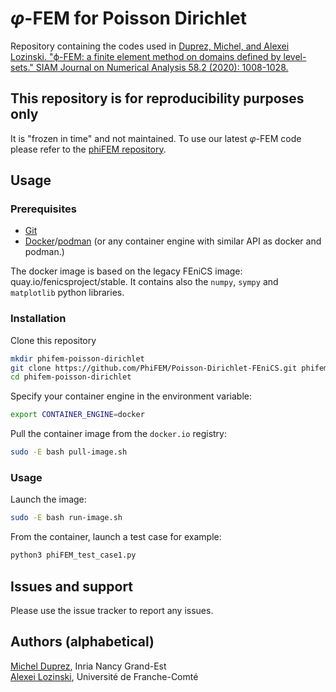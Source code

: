 # $\varphi$-FEM for Poisson Dirichlet

Repository containing the codes used in [Duprez, Michel, and Alexei Lozinski. "ϕ-FEM: a finite element method on domains defined by level-sets." SIAM Journal on Numerical Analysis 58.2 (2020): 1008-1028.](https://hal.science/hal-03685445/document)

## This repository is for reproducibility purposes only

It is "frozen in time" and not maintained.
To use our latest $\varphi$-FEM code please refer to the [phiFEM repository](https://github.com/PhiFEM/Poisson-Dirichlet-fenicsx).

## Usage

### Prerequisites

- [Git](https://git-scm.com/)
- [Docker](https://www.docker.com/)/[podman](https://podman.io/) (or any container engine with similar API as docker and podman.)

The docker image is based on the legacy FEniCS image: quay.io/fenicsproject/stable.
It contains also the `numpy`, `sympy` and `matplotlib` python libraries.

### Installation

Clone this repository
```bash
mkdir phifem-poisson-dirichlet
git clone https://github.com/PhiFEM/Poisson-Dirichlet-FEniCS.git phifem-poisson-dirichlet
cd phifem-poisson-dirichlet
```

Specify your container engine in the environment variable:
```bash
export CONTAINER_ENGINE=docker
```

Pull the container image from the `docker.io` registry:
```bash
sudo -E bash pull-image.sh
```

### Usage

Launch the image:
```bash
sudo -E bash run-image.sh
```

From the container, launch a test case for example:
```bash
python3 phiFEM_test_case1.py
```

## Issues and support

Please use the issue tracker to report any issues.


## Authors (alphabetical)

[Michel Duprez](https://michelduprez.fr/), Inria Nancy Grand-Est  
[Alexei Lozinski](https://orcid.org/0000-0003-0745-0365), Université de Franche-Comté
